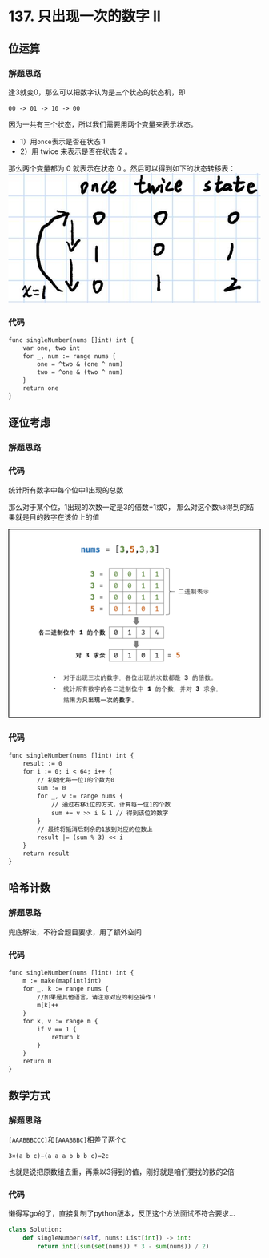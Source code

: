 # 137. 只出现一次的数字 II
## 位运算
### 解题思路
逢3就变0，那么可以把数字认为是三个状态的状态机，即
```
00 -> 01 -> 10 -> 00
```
因为一共有三个状态，所以我们需要用两个变量来表示状态。
* 1）用``once``表示是否在状态 1
* 2）用 twice 来表示是否在状态 2 。

那么两个变量都为 0 就表示在状态 0 。然后可以得到如下的状态转移表：
![排序](../pictures/problems/137/1.png)

### 代码
```golang
func singleNumber(nums []int) int {
	var one, two int
	for _, num := range nums {
		one = ^two & (one ^ num)
		two = ^one & (two ^ num)
	}
	return one
}
```

## 逐位考虑
### 解题思路
### 代码
统计所有数字中每个位中1出现的总数

那么对于某个位，1出现的次数一定是3的倍数+1或0，
那么对这个数``%3``得到的结果就是目的数字在该位上的值

![排序](../pictures/problems/137/2.png)
### 代码
```golang
func singleNumber(nums []int) int {
	result := 0
	for i := 0; i < 64; i++ {
		// 初始化每一位1的个数为0
		sum := 0
		for _, v := range nums {
			// 通过右移i位的方式，计算每一位1的个数
			sum += v >> i & 1 // 得到该位的数字
		}
		// 最终将抵消后剩余的1放到对应的位数上
		result |= (sum % 3) << i
	}
	return result
}
```

## 哈希计数
### 解题思路
兜底解法，不符合题目要求，用了额外空间
### 代码
```golang
func singleNumber(nums []int) int {
	m := make(map[int]int)
	for _, k := range nums {
		//如果是其他语言，请注意对应的判空操作！ 
		m[k]++
	}
	for k, v := range m {
		if v == 1 {
			return k
		}
	}
	return 0
}
```

## 数学方式
### 解题思路
``[AAABBBCCC]``和``[AAABBBC]``相差了两个``C``
```
3×(a b c)−(a a a b b b c)=2c
```
也就是说把原数组去重，再乘以3得到的值，刚好就是咱们要找的数的2倍
### 代码
懒得写go的了，直接复制了python版本，反正这个方法面试不符合要求...
```python
class Solution:
    def singleNumber(self, nums: List[int]) -> int:
        return int((sum(set(nums)) * 3 - sum(nums)) / 2)
```